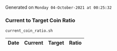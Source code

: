Generated on `Monday 04-October-2021 at 00:25:32`

### Current to Target Coin Ratio
`current_coin_ratio.sh`

Date|Current|Target|Ratio
---|---|---|---
